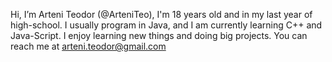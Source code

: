 Hi, I’m Arteni Teodor (@ArteniTeo), I'm 18 years old and in my last year of high-school.
I usually program in Java, and I am currently learning C++ and Java-Script.
I enjoy learning new things and doing big projects.
You can reach me at arteni.teodor@gmail.com
